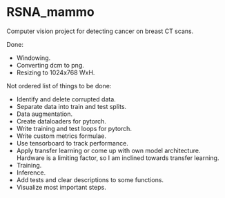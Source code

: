 # RSNA_mammo
Computer vision project for detecting cancer on breast CT scans.

Done:
  - Windowing.
  - Converting dcm to png.
  - Resizing to 1024x768 WxH.

Not ordered list of things to be done:
  - Identify and delete corrupted data.
  - Separate data into train and test splits.
  - Data augmentation.
  - Create dataloaders for pytorch.
  - Write training and test loops for pytorch.
  - Write custom metrics formulae.
  - Use tensorboard to track performance.
  - Apply transfer learning or come up with own model architecture. Hardware is a limiting factor, so I am inclined towards transfer learning.
  - Training.
  - Inference.
  - Add tests and clear descriptions to some functions.
  - Visualize most important steps.
